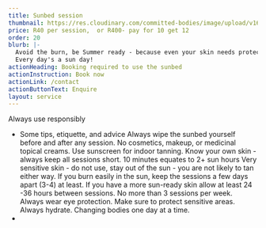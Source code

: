 ```yaml
---
title: Sunbed session
thumbnail: https://res.cloudinary.com/committed-bodies/image/upload/v1665575169/CB_sunbed.png
price: R40 per session,  or R400- pay for 10 get 12
order: 20
blurb: |-
  Avoid the burn, be Summer ready - because even your skin needs protection.
  Every day's a sun day!
actionHeading: Booking required to use the sunbed
actionInstruction: Book now
actionLink: /contact
actionButtonText: Enquire
layout: service
---
```

Always use responsibly 

* Some tips, etiquette, and advice
  Always wipe the sunbed yourself before and after any session. 
  No cosmetics, makeup, or medicinal topical creams.
  Use sunscreen for indoor tanning.
  Know your own skin - always keep all sessions short.
  10 minutes equates to 2+ sun hours
  Very sensitive skin  - do not use, stay out of the sun - you are not likely to tan either way.
  If you burn easily in the sun, keep the sessions a few days apart (3-4) at least.
  If you have a more sun-ready skin allow at least 24 -36 hours between sessions.
  No more than 3 sessions per week.
  Always wear eye protection.
  Make sure to protect sensitive areas.
  Always hydrate.
  Changing bodies one day at a time.
*